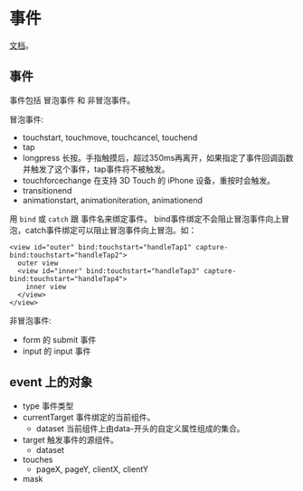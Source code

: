 # 事件
[文档](https://developers.weixin.qq.com/miniprogram/dev/framework/view/wxml/event.html)。

## 事件
事件包括 冒泡事件 和 非冒泡事件。

冒泡事件: 
* touchstart, touchmove, touchcancel, touchend
* tap
* longpress 长按。手指触摸后，超过350ms再离开，如果指定了事件回调函数并触发了这个事件，tap事件将不被触发。
* touchforcechange 在支持 3D Touch 的 iPhone 设备，重按时会触发。
* transitionend
* animationstart, animationiteration, animationend

用 `bind` 或 `catch` 跟 事件名来绑定事件。 bind事件绑定不会阻止冒泡事件向上冒泡，catch事件绑定可以阻止冒泡事件向上冒泡。如：
```
<view id="outer" bind:touchstart="handleTap1" capture-bind:touchstart="handleTap2">
  outer view
  <view id="inner" bind:touchstart="handleTap3" capture-bind:touchstart="handleTap4">
    inner view
  </view>
</view>
```

非冒泡事件:
* form 的 submit 事件
* input 的 input 事件


## event 上的对象
* type 事件类型
* currentTarget 事件绑定的当前组件。
  * dataset 当前组件上由data-开头的自定义属性组成的集合。
* target 触发事件的源组件。
  * dataset
* touches
  * pageX, pageY, clientX, clientY
* mask